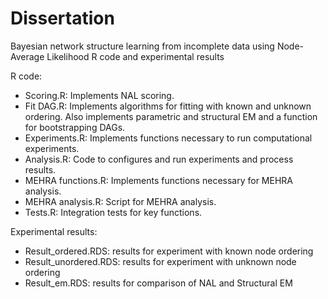 # Dissertation
Bayesian network structure learning from incomplete data using Node-Average Likelihood
R code and experimental results

R code:
- Scoring.R: Implements NAL scoring.
- Fit DAG.R: Implements algorithms for fitting with known and unknown ordering. Also implements parametric and structural EM and a function for bootstrapping DAGs.
- Experiments.R: Implements functions necessary to run computational experiments.
- Analysis.R: Code to configures and run experiments and process results.
- MEHRA functions.R: Implements functions necessary for MEHRA analysis.
- MEHRA analysis.R: Script for MEHRA analysis.
- Tests.R: Integration tests for key functions.

Experimental results:
- Result_ordered.RDS: results for experiment with known node ordering
- Result_unordered.RDS: results for experiment with unknown node ordering
- Result_em.RDS: results for comparison of NAL and Structural EM

